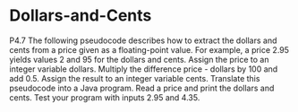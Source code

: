 # Dollars-and-Cents
P4.7   The following pseudocode describes how to extract the dollars and cents from a price given as a floating-point value. For example, a price 2.95 yields values 2 and 95 for the dollars and cents. Assign the price to an integer variable dollars. Multiply the difference price - dollars by 100 and add 0.5. Assign the result to an integer variable cents. Translate this pseudocode into a Java program. Read a price and print the dollars and cents. Test your program with inputs 2.95 and 4.35. 
